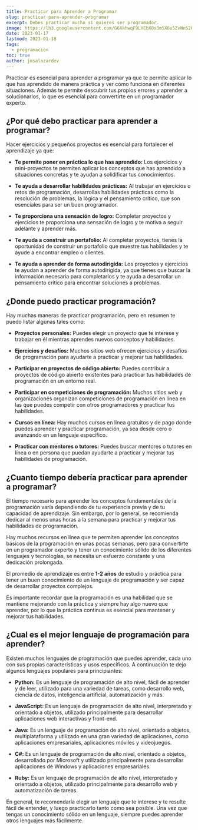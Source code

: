 ```yaml
---
title: Practicar para Aprender a Programar
slug: practicar-para-aprender-programar
excerpt: Debes practicar mucho si quieres ser programador.
image: https://lh3.googleusercontent.com/G6XkhwqF9LHEbX0s3m5X6u5ZvNnS2Gz2KwDEZzXx5cyOG82wfnetcbI1-EYOLMxH6-eR1iy-auHAoCBnB7ZGEalTlv_z5l6E0kcF6XH1Z8iCj7gb2rrOhkrAiEAZqnbuqwl7ZNO8XHU#width=2448&height=1376
date: 2023-01-17
lastmod: 2023-01-18
tags:
  - programacion
toc: true
author: jmsalazardev
---
```


Practicar es esencial para aprender a programar ya que te permite aplicar lo que has aprendido de manera práctica y ver cómo funciona en diferentes situaciones. Además te permite descubrir tus propios errores y aprender a solucionarlos, lo que es esencial para convertirte en un programador experto.

## ¿Por qué debo practicar para aprender a programar?

Hacer ejercicios y pequeños proyectos es esencial para fortalecer el aprendizaje ya que:

- **Te permite poner en práctica lo que has aprendido:**
  Los ejercicios y mini-proyectos te permiten aplicar los conceptos que has aprendido a situaciones concretas y te ayudan a solidificar tus conocimientos.

- **Te ayuda a desarrollar habilidades prácticas:**
  Al trabajar en ejercicios o retos de programación, desarrollas habilidades prácticas como la resolución de problemas, la lógica y el pensamiento crítico, que son esenciales para ser un buen programador.

- **Te proporciona una sensación de logro:**
  Completar proyectos y ejercicios te proporciona una sensación de logro y te motiva a seguir adelante y aprender más.

- **Te ayuda a construir un portafolio:**
  Al completar proyectos, tienes la oportunidad de construir un portafolio que muestre tus habilidades y te ayude a encontrar empleo o clientes.

- **Te ayuda a aprender de forma autodirigida:**
  Los proyectos y ejercicios te ayudan a aprender de forma autodirigida, ya que tienes que buscar la información necesaria para completarlos y te ayuda a desarrollar un pensamiento crítico para encontrar soluciones a problemas.

## ¿Donde puedo practicar programación?

Hay muchas maneras de practicar programación, pero en resumen te puedo listar algunas tales como:

- **Proyectos personales:**
  Puedes elegir un proyecto que te interese y trabajar en él mientras aprendes nuevos conceptos y habilidades.

- **Ejercicios y desafíos:**
  Muchos sitios web ofrecen ejercicios y desafíos de programación para ayudarte a practicar y mejorar tus habilidades.

- **Participar en proyectos de código abierto:**
  Puedes contribuir a proyectos de código abierto existentes para practicar tus habilidades de programación en un entorno real.

- **Participar en competiciones de programación:**
  Muchos sitios web y organizaciones organizan competiciones de programación en línea en las que puedes competir con otros programadores y practicar tus habilidades.

- **Cursos en línea:**
  Hay muchos cursos en línea gratuitos y de pago donde puedes aprender y practicar programación, ya sea desde cero o avanzando en un lenguaje específico.

- **Practicar con mentores o tutores:** Puedes buscar mentores o tutores en línea o en persona que puedan ayudarte a practicar y mejorar tus habilidades de programación.

## ¿Cuanto tiempo debería practicar para aprender a programar?

El tiempo necesario para aprender los conceptos fundamentales de la programación varía dependiendo de tu experiencia previa y de tu capacidad de aprendizaje. Sin embargo, por lo general, se recomienda dedicar al menos unas horas a la semana para practicar y mejorar tus habilidades de programación.

Hay muchos recursos en línea que te permiten aprender los conceptos básicos de la programación en unas pocas semanas, pero para convertirte en un programador experto y tener un conocimiento sólido de los diferentes lenguajes y tecnologías, se necesita un esfuerzo constante y una dedicación prolongada.

El promedio de aprendizaje es entre **1-2 años** de estudio y práctica para tener un buen conocimiento de un lenguaje de programación y ser capaz de desarrollar proyectos complejos.

Es importante recordar que la programación es una habilidad que se mantiene mejorando con la práctica y siempre hay algo nuevo que aprender, por lo que la práctica continua es esencial para mantener y mejorar tus habilidades.

## ¿Cual es el mejor lenguaje de programación para aprender?

Existen muchos lenguajes de programación que puedes aprender, cada uno con sus propias características y usos específicos. A continuación te dejo algunos lenguajes populares para principiantes:

- **Python:**
  Es un lenguaje de programación de alto nivel, fácil de aprender y de leer, utilizado para una variedad de tareas, como desarrollo web, ciencia de datos, inteligencia artificial, automatización y más.

- **JavaScript:**
  Es un lenguaje de programación de alto nivel, interpretado y orientado a objetos, utilizado principalmente para desarrollar aplicaciones web interactivas y front-end.

- **Java:**
  Es un lenguaje de programación de alto nivel, orientado a objetos, multiplataforma y utilizado en una gran variedad de aplicaciones, como aplicaciones empresariales, aplicaciones móviles y videojuegos.

- **C#:**
  Es un lenguaje de programación de alto nivel, orientado a objetos, desarrollado por Microsoft y utilizado principalmente para desarrollar aplicaciones de Windows y aplicaciones empresariales.

- **Ruby:**
  Es un lenguaje de programación de alto nivel, interpretado y orientado a objetos, utilizado principalmente para desarrollo web y automatización de tareas.

En general, te recomendaría elegir un lenguaje que te interese y te resulte fácil de entender, y luego practicarlo tanto como sea posible. Una vez que tengas un conocimiento sólido en un lenguaje, siempre puedes aprender otros lenguajes más fácilmente.

